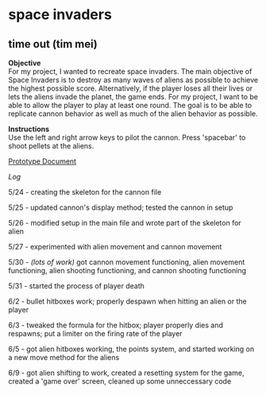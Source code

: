 # space invaders

## time out (tim mei)

**Objective**   
For my project, I wanted to recreate space invaders. The main objective of Space Invaders is to destroy as many waves of aliens as possible to achieve the highest possible score. Alternatively, if the player loses all their lives or lets the aliens invade the planet, the game ends. For my project, I want to be able to allow the player to play at least one round. The goal is to be able to replicate cannon behavior as well as much of the alien behavior as possible. 

**Instructions**   
Use the left and right arrow keys to pilot the cannon. Press 'spacebar' to shoot pellets at the aliens.

[Prototype Document](https://docs.google.com/document/d/11_JpabYqUISPBUm-nMWko9OeEPJgHzp7g-6x7ChPbeA/edit?usp=sharing)

*Log*

5/24 - creating the skeleton for the cannon file

5/25 - updated cannon's display method; tested the cannon in setup

5/26 - modified setup in the main file and wrote part of the skeleton for alien

5/27 - experimented with alien movement and cannon movement

5/30 - *(lots of work)* got cannon movement functioning, alien movement functioning, alien shooting functioning, and cannon shooting functioning

5/31 - started the process of player death

6/2  - bullet hitboxes work; properly despawn when hitting an alien or the player

6/3  - tweaked the formula for the hitbox; player properly dies and respawns; put a limiter on the firing rate of the player

6/5  - got alien hitboxes working, the points system, and started working on a new move method for the aliens

6/9  - got alien shifting to work, created a resetting system for the game, created a 'game over' screen, cleaned up 
some unneccessary code




